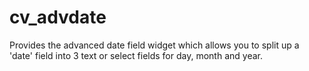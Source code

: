 # cv_advdate
Provides the advanced date field widget which allows you to split up a 'date' field into 3 text or select fields for day, month and year.
